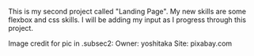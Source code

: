 This is my second project called "Landing Page". My new skills are some flexbox and css skills. I will be adding my input as I progress through this project.

Image credit for pic in .subsec2:
Owner: yoshitaka
Site: pixabay.com
